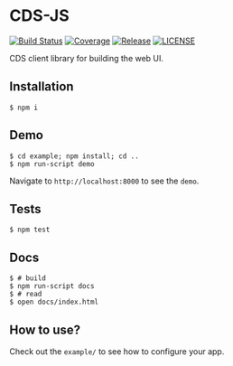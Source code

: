 # CDS-JS

[![Build Status](https://img.shields.io/travis/CERNDocumentServer/cds-js.svg)](https://travis-ci.org/CERNDocumentServer/cds-js)
[![Coverage](https://img.shields.io/coveralls/CERNDocumentServer/cds-js.svg)](https://coveralls.io/r/CERNDocumentServer/cds-js)
[![Release](https://img.shields.io/github/tag/CERNDocumentServer/cds-js.svg)](https://github.com/CERNDocumentServer/cds-js/releases)
[![LICENSE](https://img.shields.io/github/license/CERNDocumentServer/cds-js.svg)](https://github.com/CERNDocumentServer/cds-js/blob/master/LICENSE)

CDS client library for building the web UI.

Installation
------------

    $ npm i

Demo
----

    $ cd example; npm install; cd ..
    $ npm run-script demo

Navigate to `http://localhost:8000` to see the `demo`.

Tests
-----

    $ npm test

Docs
----

    $ # build
    $ npm run-script docs
    $ # read
    $ open docs/index.html

How to use?
-----------

Check out the `example/` to see how to configure your app.

